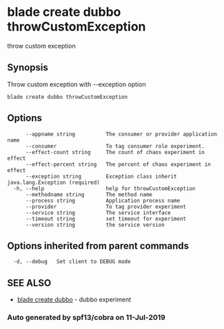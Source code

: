# blade create dubbo throwCustomException

throw custom exception

## Synopsis

Throw custom exception with --exception option

```text
blade create dubbo throwCustomException
```

## Options

```text
      --appname string          The consumer or provider application name
      --consumer                To tag consumer role experiment.
      --effect-count string     The count of chaos experiment in effect
      --effect-percent string   The percent of chaos experiment in effect
      --exception string        Exception class inherit java.lang.Exception (required)
  -h, --help                    help for throwCustomException
      --methodname string       The method name
      --process string          Application process name
      --provider                To tag provider experiment
      --service string          The service interface
      --timeout string          set timeout for experiment
      --version string          the service version
```

## Options inherited from parent commands

```text
  -d, --debug   Set client to DEBUG mode
```

## SEE ALSO

* [blade create dubbo](blade_create_dubbo.md)     - dubbo experiment

### Auto generated by spf13/cobra on 11-Jul-2019

